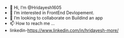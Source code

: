 - 👋 Hi, I’m @Hridayesh1605
- 👀 I’m interested in FrontEnd Devlopement.
- 💞️ I’m looking to collaborate on Buildind an app
- 📫 How to reach me ...
- linkedin-https://www.linkedin.com/in/hridayesh-more/

<!---
Hridayesh1605/Hridayesh1605 is a ✨ special ✨ repository because its `README.md` (this file) appears on your GitHub profile.
You can click the Preview link to take a look at your changes.
--->
